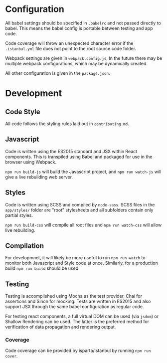 # Configuration

All babel settings should be specified in `.babelrc` and not passed directly to babel. This means the babel config is portable between testing and app code.

Code coverage will throw an unexpected character error if the `.istanbul.yml` file does not point to the root source code folder.

Webpack settings are given in `webpack.config.js`. In the future there may be multiple webpack configurations, which may be dynamically created.

All other configuration is given in the `package.json`.

# Development

## Code Style

All code follows the styling rules laid out in `contributing.md`.

## Javascript

Code is written using the ES2015 standard and JSX within React components. This is transpiled using Babel and packaged for use in the browser using Webpack.

`npm run build-js` will build the Javascript project, and `npm run watch-js` will give a live rebuilding web server.

## Styles

Code is written using SCSS and compiled by `node-sass`. SCSS files in the `app/styles/` folder are "root" stylesheets and all subfolders contain only partial styles.

`npm run build-css` will compile all root files and `npm run watch-css` will allow live rebuilding.

## Compilation

For developmnet, it will likely be more useful to run `npm run watch` to monitor both Javascript and Style code at once. Similarly, for a production build `npm run build` should be used.

## Testing

Testing is accomplished using Mocha as the test provider, Chai for assertions and Sinon for mocking. Tests are written in ES2015 and also support JSX through the same babel configuration as regular code.

For testing react components, a full virtual DOM can be used (via `jsdom`) or Shallow Rendering can be used. The latter is the preferred method for verification of data propagation and rendering output.

### Coverage

Code coverage can be provided by isparta/istanbul by running `npm run cover`.
